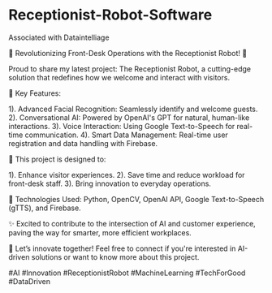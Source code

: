 # Receptionist-Robot-Software

Associated with Dataintelliage

🌟 Revolutionizing Front-Desk Operations with the Receptionist Robot! 🌟

Proud to share my latest project: The Receptionist Robot, a cutting-edge solution that redefines how we welcome and interact with visitors.

🔑 Key Features:

1). Advanced Facial Recognition: Seamlessly identify and welcome guests.
2). Conversational AI: Powered by OpenAI's GPT for natural, human-like interactions.
3). Voice Interaction: Using Google Text-to-Speech for real-time communication.
4). Smart Data Management: Real-time user registration and data handling with Firebase.

🎯 This project is designed to:

1). Enhance visitor experiences.
2). Save time and reduce workload for front-desk staff.
3). Bring innovation to everyday operations.

📌 Technologies Used: Python, OpenCV, OpenAI API, Google Text-to-Speech (gTTS), and Firebase.

✨ Excited to contribute to the intersection of AI and customer experience, paving the way for smarter, more efficient workplaces.

🚀 Let’s innovate together! Feel free to connect if you're interested in AI-driven solutions or want to know more about this project.

#AI #Innovation #ReceptionistRobot #MachineLearning #TechForGood #DataDriven
